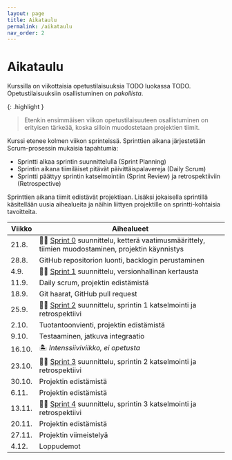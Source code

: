 ```yaml
---
layout: page
title: Aikataulu
permalink: /aikataulu
nav_order: 2
---
```


# Aikataulu

Kurssilla on viikottaisia opetustilaisuuksia TODO luokassa TODO. Opetustilaisuuksiin osallistuminen on _pakollista_.

{: .highlight }

> Etenkin ensimmäisen viikon opetustilaisuuteen osallistuminen on erityisen tärkeää, koska silloin muodostetaan projektien tiimit.

Kurssi etenee kolmen viikon sprinteissä. Sprinttien aikana järjestetään Scrum-prosessin mukaisia tapahtumia:

- Sprintti alkaa sprintin suunnittelulla (Sprint Planning)
- Sprintin aikana tiimiläiset pitävät päivittäispalavereja (Daily Scrum)
- Sprintti päättyy sprintin katselmointiin (Sprint Review) ja retrospektiiviin (Retrospective)

Sprinttien aikana tiimit edistävät projektiaan. Lisäksi jokaisella sprintillä käsitellään uusia aihealueita ja näihin liittyen projektille on sprintti-kohtaisia tavoitteita.

| Viikko | Aihealueet                                                                                                 |
| ------ | ---------------------------------------------------------------------------------------------------------- |
| 21.8.  | 🏃‍♂️ [Sprint 0](/sprint-0) suunnittelu, ketterä vaatimusmäärittely, tiimien muodostaminen, projektin käynnistys |
| 28.8.  | GitHub repositorion luonti, backlogin perustaminen                                                        |
| 4.9.   | 🏃‍♂️ [Sprint 1](/sprint-1) suunnittelu, versionhallinan kertausta                                               |
| 11.9.  | Daily scrum, projektin edistämistä                                                                  |
| 18.9.  | Git haarat, GitHub pull request                                                   |
| 25.9.  | 🏃‍♂️ [Sprint 2](/sprint-2) suunnittelu, sprintin 1 katselmointi ja retrospektiivi                               |
| 2.10.  | Tuotantoonvienti, projektin edistämistä                                                                    |
| 9.10.  | Testaaminen, jatkuva integraatio                                                                           |
| 16.10. | 🏝️ _Intenssiiviviikko, ei opetusta_                                                                           |
| 23.10. | 🏃‍♂️ [Sprint 3](/sprint-3) suunnittelu, sprintin 2 katselmointi ja retrospektiivi              |
| 30.10. | Projektin edistämistä                                                                                      |
| 6.11.  | Projektin edistämistä                                                                                      |
| 13.11. | 🏃‍♂️ [Sprint 4](/sprint-4) suunnittelu, sprintin 3 katselmointi ja retrospektiivi                               |
| 20.11. | Projektin edistämistä                                                                                      |
| 27.11. | Projektin viimeistelyä                                                                                     |
| 4.12.  | Loppudemot                                                                                                 |

